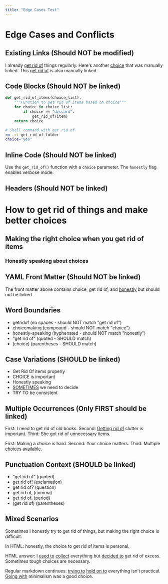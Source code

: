 ```yaml
---
title: "Edge Cases Test"
---
```


# Edge Cases and Conflicts

## Existing Links (Should NOT be modified)

I already [get rid of](/manual/link/) things regularly.
Here's another [choice](/existing/choice/) that was manually linked.
This <a href="/html/link/">get rid of</a> is also manually linked.

## Code Blocks (Should NOT be linked)

```python
def get_rid_of_items(choice_list):
    """Function to get rid of items based on choice"""
    for choice in choice_list:
        if choice == "discard":
            get_rid_of(item)
    return choice
```

```bash
# Shell command with get rid of
rm -rf get_rid_of_folder
choice="yes"
```

## Inline Code (Should NOT be linked)

Use the `get_rid_of()` function with a `choice` parameter. The `honestly` flag enables verbose mode.

## Headers (Should NOT be linked)

# How to get rid of things and make better choices

## Making the right choice when you get rid of items

### Honestly speaking about choices

## YAML Front Matter (Should NOT be linked)

The front matter above contains choice, get rid of, and [honestly](/blog/in-english/honestly/) but should not be linked.

## Word Boundaries

- getridof (no spaces - should NOT match "get rid of")
- choicemaking (compound - should NOT match "choice")
- honestly-speaking (hyphenated - should NOT match "honestly")
- "get rid of" (quoted - SHOULD match)
- (choice) (parentheses - SHOULD match)

## Case Variations (SHOULD be linked)

- Get Rid Of items properly
- CHOICE is important
- Honestly speaking
- [SOMETIMES](/blog/in-english/sometimes/) we need to decide
- TRY TO be consistent

## Multiple Occurrences (Only FIRST should be linked)

First: I need to get rid of old books.
Second: [Getting rid of](/blog/vocab-1/get-rid-of/) clutter is important.
Third: She got rid of unnecessary items.

First: Making a choice is hard.
Second: Your choice matters.
Third: Multiple [choices](/blog/in-english/choice/) [available](/blog/in-english/available/).

## Punctuation Context (SHOULD be linked)

- "get rid of" (quoted)
- get rid of! (exclamation)
- get rid of? (question)
- get rid of, (comma)
- get rid of. (period)
- (get rid of) (parentheses)

## Mixed Scenarios

Sometimes I honestly try to get rid of things, but making the right choice is difficult.

<div>
  <p>In HTML: honestly, the choice to get rid of items is personal.</p>
  <span data-answer>HTML answer: I <a href="/blog/in-english/used-to/">used to</a> <a href="/blog/in-english/collect/">collect</a> everything but <a href="/blog/in-english/decide-to/">decided to</a> get rid of excess. Sometimes tough choices are necessary.</span>
</div>

Regular markdown continues: [trying to](/blog/in-english/try-to/) [hold on to](/blog/vocab-1/hold-on-to/) everything isn't practical. [Going with](/blog/vocab-1/go-with/) minimalism was a good choice.
